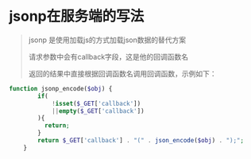 # jsonp在服务端的写法

> jsonp 是使用加载js的方式加载json数据的替代方案
>
> 请求参数中会有callback字段，这是他的回调函数名
>
> 返回的结果中直接根据回调函数名调用回调函数，示例如下：

```php
function jsonp_encode($obj) {
        if(
          	!isset($_GET['callback'])
        	||empty($_GET['callback'])  
        ){
          return;
        }
        return $_GET['callback'] . "(" . json_encode($obj) . ");";
    }
```



